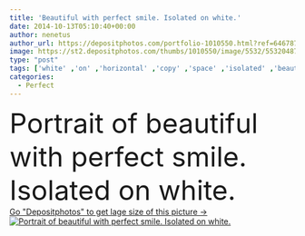 ```yaml
---
title: 'Beautiful with perfect smile. Isolated on white.'
date: 2014-10-13T05:10:40+00:00
author: nenetus
author_url: https://depositphotos.com/portfolio-1010550.html?ref=64678756
image: https://st2.depositphotos.com/thumbs/1010550/image/5532/55320487/api_thumb_450.jpg?forcejpeg=true
type: "post"
tags: ['white' ,'on' ,'horizontal' ,'copy' ,'space' ,'isolated' ,'beautiful' ,'happy' ,'closeup' ,'person' ,'girl' ,'female' ,'young' ,'people' ,'beauty' ,'fresh' ,'portrait' ,'cute' ,'caucasian' ,'smile' ,'girls' ,'up' ,'close' ,'health' ,'healthy' ,'mouth' ,'face' ,'care' ,'freshness' ,'idyllic' ,'concept' ,'woman' ,'with' ,'cosmetic' ,'clean' ,'treatment' ,'dental' ,'stomatology' ,'perfect' ,'lips' ,'laugh' ,'wellness' ,'candid' ,'Perfection' ,'great' ,'complexion' ,'of' ,'tooth' ,'whitening' ,'whiten' ]
categories: 
  - Perfect
---
```

<div aling="center">
            <font size="60"> Portrait of beautiful with perfect smile. Isolated on white.</font>   
</div>
<div>
    <a href='https://depositphotos.com/55320487/stock-photo-beautiful-with-perfect-smile-isolated.html?ref=64678756' target=_blank > Go "Depositphotos" to get lage size of this picture ->
        <img href='https://depositphotos.com/55320487/stock-photo-beautiful-with-perfect-smile-isolated.html?ref=64678756' src='https://st2.depositphotos.com/1010550/5532/i/950/depositphotos_55320487-stock-photo-beautiful-with-perfect-smile-isolated.jpg?forcejpeg=true' alt='Portrait of beautiful with perfect smile. Isolated on white.' >
    </a>
</div>
